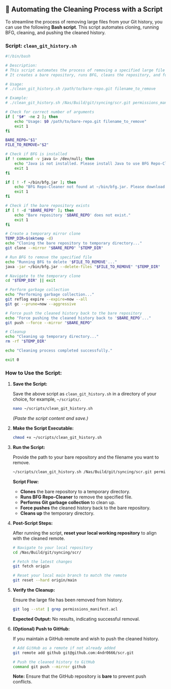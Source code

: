 ## 🚀 **Automating the Cleaning Process with a Script**

To streamline the process of removing large files from your Git history, you can use the following **Bash script**. This script automates cloning, running BFG, cleaning, and pushing the cleaned history.

### **Script: `clean_git_history.sh`**

```bash
#!/bin/bash

# Description:
# This script automates the process of removing a specified large file from a Git repository's history using BFG Repo-Cleaner.
# It creates a bare repository, runs BFG, cleans the repository, and force pushes the changes.

# Usage:
# ./clean_git_history.sh /path/to/bare-repo.git filename_to_remove

# Example:
# ./clean_git_history.sh /Nas/Build/git/syncing/scr.git permissions_manifest.acl

# Check for correct number of arguments
if [ "$#" -ne 2 ]; then
    echo "Usage: $0 /path/to/bare-repo.git filename_to_remove"
    exit 1
fi

BARE_REPO="$1"
FILE_TO_REMOVE="$2"

# Check if BFG is installed
if ! command -v java &> /dev/null; then
    echo "Java is not installed. Please install Java to use BFG Repo-Cleaner."
    exit 1
fi

if [ ! -f ~/bin/bfg.jar ]; then
    echo "BFG Repo-Cleaner not found at ~/bin/bfg.jar. Please download it first."
    exit 1
fi

# Check if the bare repository exists
if [ ! -d "$BARE_REPO" ]; then
    echo "Bare repository '$BARE_REPO' does not exist."
    exit 1
fi

# Create a temporary mirror clone
TEMP_DIR=$(mktemp -d)
echo "Cloning the bare repository to temporary directory..."
git clone --mirror "$BARE_REPO" "$TEMP_DIR"

# Run BFG to remove the specified file
echo "Running BFG to delete '$FILE_TO_REMOVE'..."
java -jar ~/bin/bfg.jar --delete-files "$FILE_TO_REMOVE" "$TEMP_DIR"

# Navigate to the temporary clone
cd "$TEMP_DIR" || exit

# Perform garbage collection
echo "Performing garbage collection..."
git reflog expire --expire=now --all
git gc --prune=now --aggressive

# Force push the cleaned history back to the bare repository
echo "Force pushing the cleaned history back to '$BARE_REPO'..."
git push --force --mirror "$BARE_REPO"

# Cleanup
echo "Cleaning up temporary directory..."
rm -rf "$TEMP_DIR"

echo "Cleaning process completed successfully."

exit 0
```

### **How to Use the Script:**

1. **Save the Script:**

   Save the above script as `clean_git_history.sh` in a directory of your choice, for example, `~/scripts/`.

   ```bash
   nano ~/scripts/clean_git_history.sh
   ```

   *(Paste the script content and save.)*

2. **Make the Script Executable:**

   ```bash
   chmod +x ~/scripts/clean_git_history.sh
   ```

3. **Run the Script:**
   
   Provide the path to your bare repository and the filename you want to remove.

   ```bash
   ~/scripts/clean_git_history.sh /Nas/Build/git/syncing/scr.git permissions_manifest.acl
   ```

   **Script Flow:**
   - **Clones** the bare repository to a temporary directory.
   - **Runs BFG Repo-Cleaner** to remove the specified file.
   - **Performs Git garbage collection** to clean up.
   - **Force pushes** the cleaned history back to the bare repository.
   - **Cleans up** the temporary directory.

4. **Post-Script Steps:**
   
   After running the script, **reset your local working repository** to align with the cleaned remote.

   ```bash
   # Navigate to your local repository
   cd /Nas/Build/git/syncing/scr/

   # Fetch the latest changes
   git fetch origin

   # Reset your local main branch to match the remote
   git reset --hard origin/main
   ```

5. **Verify the Cleanup:**
   
   Ensure the large file has been removed from history.

   ```bash
   git log --stat | grep permissions_manifest.acl
   ```

   **Expected Output:** No results, indicating successful removal.

6. **(Optional) Push to GitHub:**
   
   If you maintain a GitHub remote and wish to push the cleaned history.

   ```bash
   # Add GitHub as a remote if not already added
   git remote add github git@github.com:4ndr0666/scr.git

   # Push the cleaned history to GitHub
   command git push --mirror github
   ```

   **Note:** Ensure that the GitHub repository is **bare** to prevent push conflicts.

